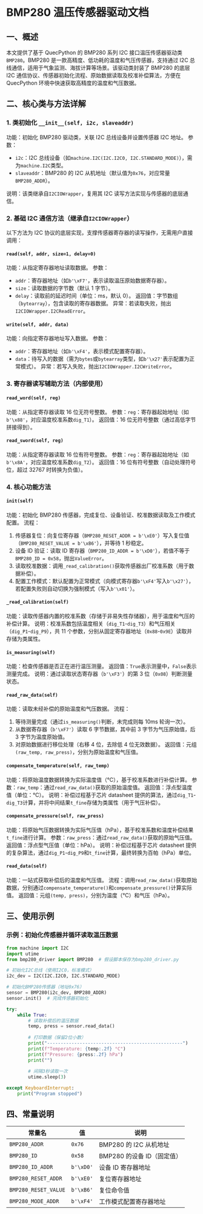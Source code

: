 # BMP280 温压传感器驱动文档

## 一、概述

本文提供了基于 QuecPython 的 BMP280 系列 I2C 接口温压传感器驱动类`BMP280`。BMP280 是一款高精度、低功耗的温度和气压传感器，支持通过 I2C 总线通信，适用于气象监测、海拔计算等场景。该驱动类封装了 BMP280 的底层 I2C 通信协议、传感器初始化流程、原始数据读取及校准补偿算法，方便在 QuecPython 环境中快速获取高精度的温度和气压数据。

## 二、核心类与方法详解

### 1. 类初始化 `__init__(self, i2c, slaveaddr)`

功能：初始化 BMP280 驱动类，关联 I2C 总线设备并设置传感器 I2C 地址。
参数：

- `i2c`：I2C 总线设备（如`machine.I2C(I2C.I2C0, I2C.STANDARD_MODE)`），需为`machine.I2C`类型。
- `slaveaddr`：BMP280 的 I2C 从机地址（默认值为`0x76`，对应常量`BMP280_ADDR`）。

说明：该类继承自`I2CIOWrapper`，复用其 I2C 读写方法实现与传感器的底层通信。

### 2. 基础 I2C 通信方法（继承自`I2CIOWrapper`）

以下方法为 I2C 协议的底层实现，支撑传感器寄存器的读写操作，无需用户直接调用：

#### `read(self, addr, size=1, delay=0)`

功能：从指定寄存器地址读取数据。
参数：

- `addr`：寄存器地址（如`b'\xF7'`，表示读取温压原始数据寄存器）。
- `size`：读取数据的字节数（默认 1 字节）。
- `delay`：读取前的延迟时间（单位：ms，默认 0）。
  返回值：字节数组（`bytearray`），包含读取的寄存器数据。
  异常：若读取失败，抛出`I2CIOWrapper.I2CReadError`。

#### `write(self, addr, data)`

功能：向指定寄存器地址写入数据。
参数：

- `addr`：寄存器地址（如`b'\xF4'`，表示模式配置寄存器）。
- `data`：待写入的数据（需为`bytes`或`bytearray`类型，如`b'\x27'`表示配置为正常模式）。
  异常：若写入失败，抛出`I2CIOWrapper.I2CWriteError`。

### 3. 寄存器读写辅助方法（内部使用）

#### `read_word(self, reg)`

功能：从指定寄存器读取 16 位无符号整数。
参数：`reg`：寄存器起始地址（如`b'\x88'`，对应温度校准系数`dig_T1`）。
返回值：16 位无符号整数（通过高低字节拼接得到）。

#### `read_sword(self, reg)`

功能：从指定寄存器读取 16 位有符号整数。
参数：`reg`：寄存器起始地址（如`b'\x8A'`，对应温度校准系数`dig_T2`）。
返回值：16 位有符号整数（自动处理符号位，超过 32767 时转换为负值）。

### 4. 核心功能方法

#### `init(self)`

功能：初始化 BMP280 传感器，完成复位、设备验证、校准数据读取及工作模式配置。
流程：

1. 传感器复位：向复位寄存器（`BMP280_RESET_ADDR = b'\xE0'`）写入复位值（`BMP280_RESET_VALUE = b'\xB6'`），并等待 1 秒稳定。
2. 设备 ID 验证：读取 ID 寄存器（`BMP280_ID_ADDR = b'\xD0'`），若值不等于`BMP280_ID = 0x58`，抛出`ValueError`。
3. 读取校准数据：调用`_read_calibration()`获取传感器出厂校准系数（用于数据补偿）。
4. 配置工作模式：默认配置为正常模式（向模式寄存器`b'\xF4'`写入`b'\x27'`），若配置失败则自动切换为强制模式（写入`b'\x01'`）。

#### `_read_calibration(self)`

功能：读取传感器内置的校准系数（存储于非易失性存储器），用于温度和气压的补偿计算。
说明：校准系数包括温度相关（`dig_T1`-`dig_T3`）和气压相关（`dig_P1`-`dig_P9`），共 11 个参数，分别从固定寄存器地址（`0x88`-`0x9E`）读取并存储为类属性。

#### `is_measuring(self)`

功能：检查传感器是否正在进行温压测量。
返回值：`True`表示测量中，`False`表示测量完成。
说明：通过读取状态寄存器（`b'\xF3'`）的第 3 位（`0x08`）判断测量状态。

#### `read_raw_data(self)`

功能：读取未经补偿的原始温度和气压数据。
流程：

1. 等待测量完成（通过`is_measuring()`判断，未完成则每 10ms 轮询一次）。
2. 从数据寄存器（`b'\xF7'`）读取 6 字节数据，其中前 3 字节为气压原始值，后 3 字节为温度原始值。
3. 对原始数据进行移位处理（右移 4 位，去除低 4 位无效数据）。
   返回值：元组`(raw_temp, raw_press)`，分别为原始温度和气压值。

#### `compensate_temperature(self, raw_temp)`

功能：将原始温度数据转换为实际温度值（℃），基于校准系数进行补偿计算。
参数：`raw_temp`：通过`read_raw_data()`获取的原始温度值。
返回值：浮点型温度值（单位：℃）。
说明：补偿过程基于芯片 datasheet 提供的算法，通过`dig_T1`-`dig_T3`计算，并将中间结果`t_fine`存储为类属性（用于气压补偿）。

#### `compensate_pressure(self, raw_press)`

功能：将原始气压数据转换为实际气压值（hPa），基于校准系数和温度补偿结果`t_fine`进行计算。
参数：`raw_press`：通过`read_raw_data()`获取的原始气压值。
返回值：浮点型气压值（单位：hPa）。
说明：补偿过程基于芯片 datasheet 提供的复杂算法，通过`dig_P1`-`dig_P9`和`t_fine`计算，最终转换为百帕（hPa）单位。

#### `read_data(self)`

功能：一站式获取补偿后的温度和气压值。
流程：调用`read_raw_data()`获取原始数据，分别通过`compensate_temperature()`和`compensate_pressure()`计算实际值。
返回值：元组`(temp, press)`，分别为温度（℃）和气压（hPa）。

## 三、使用示例

### 示例：初始化传感器并循环读取温压数据

```python
from machine import I2C
import utime
from bmp280_driver import BMP280  # 假设脚本保存为bmp280_driver.py

# 初始化I2C总线（使用I2C0，标准模式）
i2c_dev = I2C(I2C.I2C0, I2C.STANDARD_MODE)

# 初始化BMP280传感器（地址0x76）
sensor = BMP280(i2c_dev, BMP280_ADDR)
sensor.init()  # 完成传感器初始化

try:
    while True:
        # 读取补偿后的温压数据
        temp, press = sensor.read_data()
        
        # 打印数据（保留2位小数）
        print("--------------------------------------------------")
        print(f"Temperature: {temp:.2f} °C")
        print(f"Pressure: {press:.2f} hPa")
        print("")
        
        # 间隔3秒读取一次
        utime.sleep(3)

except KeyboardInterrupt:
    print("Program stopped")
```

## 四、常量说明

| 常量名               | 值        | 说明                       |
| -------------------- | --------- | -------------------------- |
| `BMP280_ADDR`        | `0x76`    | BMP280 的 I2C 从机地址     |
| `BMP280_ID`          | `0x58`    | BMP280 的设备 ID（固定值） |
| `BMP280_ID_ADDR`     | `b'\xD0'` | 设备 ID 寄存器地址         |
| `BMP280_RESET_ADDR`  | `b'\xE0'` | 复位寄存器地址             |
| `BMP280_RESET_VALUE` | `b'\xB6'` | 复位命令值                 |
| `BMP280_MODE_ADDR`   | `b'\xF4'` | 工作模式配置寄存器地址     |